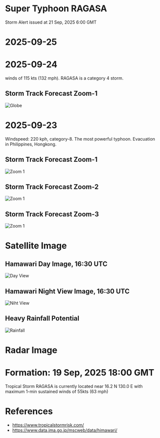 # Super Typhoon RAGASA
Storm Alert issued at 21 Sep, 2025 6:00 GMT

# 2025-09-25


# 2025-09-24
winds of 115 kts (132 mph). RAGASA is a category 4 storm.
## Storm Track Forecast Zoom-1
![Globe](./2025-09-24-globe.png)

# 2025-09-23
Windspeed: 220 kph, category-8. The most powerful typhoon. Evacuation in Philippines, Hongkong.
## Storm Track Forecast Zoom-1
![Zoom 1](./2025-09-23-zoom1.png)

## Storm Track Forecast Zoom-2
![Zoom 1](./2025-09-23-zoom2.png)

## Storm Track Forecast Zoom-3
![Zoom 1](./2025-09-23-zoom3.png)


# Satellite Image
## Hamawari Day Image, 16:30 UTC
![Day View](./se2_b13_1620.jpg)

## Hamawari Night View Image, 16:30 UTC
![Niht View](./se2_ngt_1620.jpg)

## Heavy Rainfall Potential
![Rainfall](./r2s_hrp_1630.jpg)

# Radar Image

# Formation: 19 Sep, 2025 18:00 GMT
Tropical Storm RAGASA is currently located near 16.2 N 130.0 E with maximum 1-min sustained winds of 55kts (63 mph)

# References
- https://www.tropicalstormrisk.com/
- https://www.data.jma.go.jp/mscweb/data/himawari/
